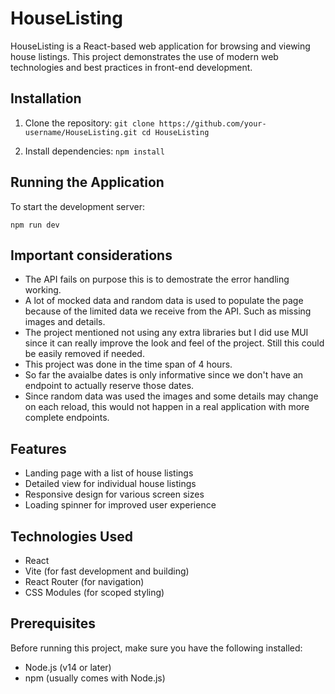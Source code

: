 # HouseListing

HouseListing is a React-based web application for browsing and viewing house listings. This project demonstrates the use of modern web technologies and best practices in front-end development.

## Installation

1. Clone the repository:   ```
   git clone https://github.com/your-username/HouseListing.git
   cd HouseListing   ```

2. Install dependencies:   ```
   npm install   ```

## Running the Application

To start the development server:

```
npm run dev
``` 

## Important considerations

- The API fails on purpose this is to demostrate the error handling working.
- A lot of mocked data and random data is used to populate the page because of the limited data we receive from the API. Such as missing images and details.
- The project mentioned not using any extra libraries but I did use MUI since it can really improve the look and feel of the project. Still this could be easily removed if needed.
- This project was done in the time span of 4 hours.
- So far the avaialbe dates is only informative since we don't have an endpoint to actually reserve those dates. 
- Since random data was used the images and some details may change on each reload, this would not happen in a real application with more complete endpoints. 

## Features

- Landing page with a list of house listings
- Detailed view for individual house listings
- Responsive design for various screen sizes
- Loading spinner for improved user experience

## Technologies Used

- React
- Vite (for fast development and building)
- React Router (for navigation)
- CSS Modules (for scoped styling)

## Prerequisites

Before running this project, make sure you have the following installed:

- Node.js (v14 or later)
- npm (usually comes with Node.js)

